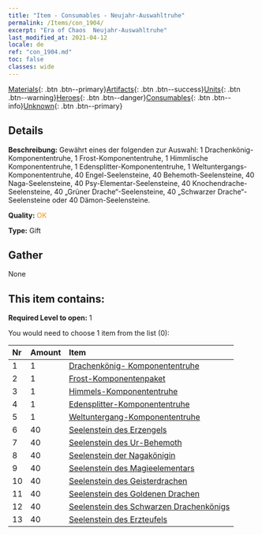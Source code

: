 ```yaml
---
title: "Item - Consumables - Neujahr-Auswahltruhe"
permalink: /Items/con_1904/
excerpt: "Era of Chaos  Neujahr-Auswahltruhe"
last_modified_at: 2021-04-12
locale: de
ref: "con_1904.md"
toc: false
classes: wide
---
```

 [Materials](/de/Items/){: .btn .btn--primary}[Artifacts](/de/Items/Artifacts/){: .btn .btn--success}[Units](/de/Items/Units/){: .btn .btn--warning}[Heroes](/de/Items/Heroes/){: .btn .btn--danger}[Consumables](/de/Items/Consumables/){: .btn .btn--info}[Unknown](/de/Items/Unknown/){: .btn .btn--primary}

## Details
 **Beschreibung:** Gewährt eines der folgenden zur Auswahl: 1 Drachenkönig-Komponententruhe, 1 Frost-Komponententruhe, 1 Himmlische Komponententruhe, 1 Edensplitter-Komponententruhe, 1 Weltuntergangs-Komponententruhe, 40 Engel-Seelensteine, 40 Behemoth-Seelensteine, 40 Naga-Seelensteine, 40 Psy-Elementar-Seelensteine, 40 Knochendrache-Seelensteine, 40 „Grüner Drache“-Seelensteine, 40 „Schwarzer Drache“-Seelensteine oder 40 Dämon-Seelensteine.

 **Quality:** <span style="color: #FF8C00">OK</span>

 **Type:** Gift

## Gather

  None

## This item contains:

 **Required Level to open:** 1

 You would need to choose 1 item from the list (0):

  | Nr | Amount |     Item    |
  |:---|:-------|:------------|
  | 1 | 1 | [Drachenkönig- Komponententruhe](/de/Items/con_1348/) | 
  | 2 | 1 | [Frost-Komponentenpaket](/de/Items/con_1352/) | 
  | 3 | 1 | [Himmels-Komponententruhe](/de/Items/con_1354/) | 
  | 4 | 1 | [Edensplitter-Komponententruhe](/de/Items/con_1864/) | 
  | 5 | 1 | [Weltuntergang-Komponententruhe](/de/Items/con_1360/) | 
  | 6 | 40 | [Seelenstein des Erzengels](/de/Items/unt_288/) | 
  | 7 | 40 | [Seelenstein des Ur-Behemoth](/de/Items/unt_311/) | 
  | 8 | 40 | [Seelenstein der Nagakönigin](/de/Items/unt_325/) | 
  | 9 | 40 | [Seelenstein des Magieelementars](/de/Items/unt_347/) | 
  | 10 | 40 | [Seelenstein des Geisterdrachen](/de/Items/unt_303/) | 
  | 11 | 40 | [Seelenstein des Goldenen Drachen](/de/Items/unt_295/) | 
  | 12 | 40 | [Seelenstein des Schwarzen Drachenkönigs](/de/Items/unt_334/) | 
  | 13 | 40 | [Seelenstein des Erzteufels](/de/Items/unt_318/) | 
